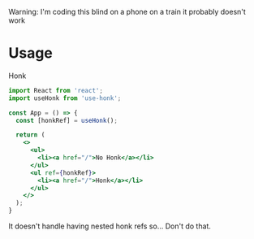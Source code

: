 Warning: I'm coding this blind on a phone on a train it probably doesn't work

# Usage

Honk

```jsx
import React from 'react';
import useHonk from 'use-honk';

const App = () => {
  const [honkRef] = useHonk();

  return (
    <>
      <ul>
        <li><a href="/">No Honk</a></li>
      </ul>
      <ul ref={honkRef}>
        <li><a href="/">Honk</a></li>
      </ul>
    </>
  );
}
```

It doesn't handle having nested honk refs so... Don't do that.

